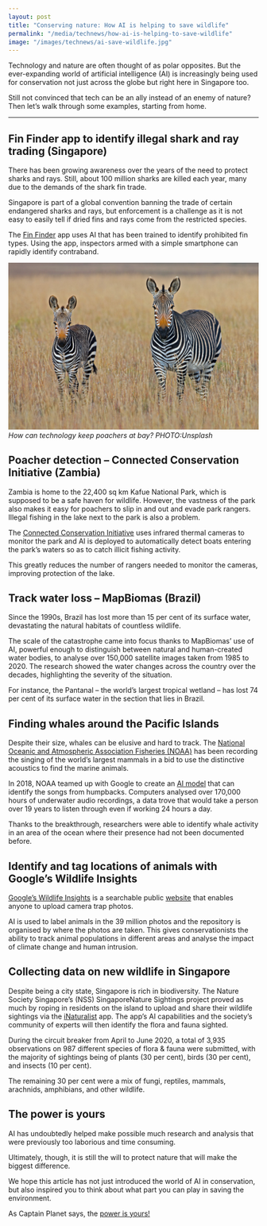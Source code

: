 ```yaml
---
layout: post
title: "Conserving nature: How AI is helping to save wildlife"
permalink: "/media/technews/how-ai-is-helping-to-save-wildlife"
image: "/images/technews/ai-save-wildlife.jpg"
---
```


Technology and nature are often thought of as polar opposites. But the ever-expanding world of artificial intelligence (AI) is increasingly being used for conservation not just across the globe but right here in Singapore too. 

Still not convinced that tech can be an ally instead of an enemy of nature? Then let’s walk through some examples, starting from home. 

---
## Fin Finder app to identify illegal shark and ray trading (Singapore)

There has been growing awareness over the years of the need to protect sharks and rays. Still, about 100 million sharks are killed each year, many due to the demands of the shark fin trade.

Singapore is part of a global convention banning the trade of certain endangered sharks and rays, but enforcement is a challenge as it is not easy to easily tell if dried fins and rays come from the restricted species. 

The [Fin Finder](https://www.nparks.gov.sg/biodiversity/centre-for-wildlife-forensics/fauna-identification-and-analysis/sharks-and-rays) app uses AI that has been trained to identify prohibited fin types. Using the app, inspectors armed with a simple smartphone can rapidly identify contraband.  

![How can technology help poachers at bay?](/images/technews/ai-save-wildlife.jpg)
*How can technology keep poachers at bay? PHOTO:Unsplash*

## Poacher detection – Connected Conservation Initiative (Zambia)

Zambia is home to the 22,400 sq km Kafue National Park, which is supposed to be a safe haven for wildlife. However, the vastness of the park also makes it easy for poachers to slip in and out and evade park rangers. Illegal fishing in the lake next to the park is also a problem. 

The [Connected Conservation Initiative](https://www.theguardian.com/environment/2022/feb/21/five-ways-ai-is-saving-wildlife-from-counting-chimps-to-locating-whales-aoe) uses infrared thermal cameras to monitor the park and AI is deployed to automatically detect boats entering the park’s waters so as to catch illicit fishing activity. 

This greatly reduces the number of rangers needed to monitor the cameras, improving protection of the lake. 

## Track water loss – MapBiomas (Brazil)

Since the 1990s, Brazil has lost more than 15 per cent of its surface water, devastating the natural habitats of countless wildlife. 

The scale of the catastrophe came into focus thanks to MapBiomas’ use of AI, powerful enough to distinguish between natural and human-created water bodies, to analyse over 150,000 satellite images taken from 1985 to 2020. The research showed the water changes across the country over the decades, highlighting the severity of the situation. 

For instance, the Pantanal – the world’s largest tropical wetland – has lost 74 per cent of its surface water in the section that lies in Brazil.

## Finding whales around the Pacific Islands

Despite their size, whales can be elusive and hard to track. The [National Oceanic and Atmospheric Association Fisheries (NOAA)](https://www.fisheries.noaa.gov/about-us) has been recording the singing of the world’s largest mammals in a bid to use the distinctive acoustics to find the marine animals. 

In 2018, NOAA teamed up with Google to create an [AI model](https://www.blog.google/technology/ai/tale-whale-song/) that can identify the songs from humpbacks. Computers analysed over 170,000 hours of underwater audio recordings, a data trove that would take a person over 19 years to listen through even if working 24 hours a day. 

Thanks to the breakthrough, researchers were able to identify whale activity in an area of the ocean where their presence had not been documented before. 

## Identify and tag locations of animals with Google’s Wildlife Insights 

[Google’s Wildlife Insights](https://www.engadget.com/2019-12-17-google-wildlife-insights.html) is a searchable public [website](https://www.wildlifeinsights.org) that enables anyone to upload camera trap photos. 

AI is used to label animals in the 39 million photos and the repository is organised by where the photos are taken. This gives conservationists the ability to track animal populations in different areas and analyse the impact of climate change and human intrusion. 

## Collecting data on new wildlife in Singapore   

Despite being a city state, Singapore is rich in biodiversity. The Nature Society Singapore’s (NSS) SingaporeNature Sightings project proved as much by roping in residents on the island to upload and share their wildlife sightings via the [iNaturalist](https://tnp.straitstimes.com/news/singapore/residents-became-wildlife-observers-during-circuit-breaker) app. The app’s AI capabilities and the society’s community of experts will then identify the flora and fauna sighted. 

During the circuit breaker from April to June 2020, a total of 3,935 observations on 987 different species of flora & fauna were submitted, with the majority of sightings being of plants (30 per cent), birds (30 per cent), and insects (10 per cent). 

The remaining 30 per cent were a mix of fungi, reptiles, mammals, arachnids, amphibians, and other wildlife.

## The power is yours 

AI has undoubtedly helped make possible much research and analysis that were previously too laborious and time consuming. 

Ultimately, though, it is still the will to protect nature that will make the biggest difference. 

We hope this article has not just introduced the world of AI in conservation, but also inspired you to think about what part you can play in saving the environment. 

As Captain Planet says, the [power is yours!](https://www.youtube.com/watch?v=OiYjTb3opAA)

